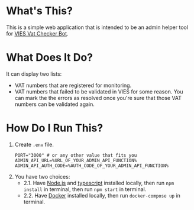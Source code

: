 # What's This?

This is a simple web application that is intended to be an admin helper tool for [VIES Vat Checker Bot](https://github.com/megafinz/ViesVatCheckerBot).

# What Does It Do?

It can display two lists:
- VAT numbers that are registered for monitoring.
- VAT numbers that failed to be validated in VIES for some reason. You can mark the the errors as resolved once you're sure that those VAT numbers can be validated again.

# How Do I Run This?

1. Create `.env` file.
   ```
   PORT="3000" # or any other value that fits you
   ADMIN_API_URL=%URL_OF_YOUR_ADMIN_API_FUNCTION%
   ADMIN_API_AUTH_CODE=%AUTH_CODE_OF_YOUR_ADMIN_API_FUNCTION%
   ```
2. You have two choices:
   - 2.1. Have [Node.js](https://nodejs.dev) and [typescript](https://www.npmjs.com/package/typescript) installed locally, then run `npm install` in terminal, then run `npm start` in terminal.
   - 2.2. Have [Docker](https://www.docker.com) installed locally, then run `docker-compose up` in terminal.
